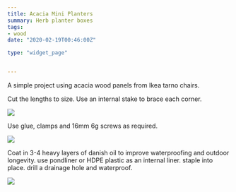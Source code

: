 ```yaml
---
title: Acacia Mini Planters
summary: Herb planter boxes
tags:
- wood
date: "2020-02-19T00:46:00Z"

type: "widget_page" 


---
```


A simple project using acacia wood panels from Ikea tarno chairs.

Cut the lengths to size. Use an internal stake to brace each corner.


![](/img/project/miniplanter/I01.jpg) 

Use glue, clamps and 16mm 6g screws as required.


![](/img/project/miniplanter/I02.jpg) 

Coat in 3-4 heavy layers of danish oil to improve waterproofing and outdoor longevity.
use pondliner or HDPE plastic as an internal liner. staple into place. drill a drainage hole and waterproof.


![](/img/project/miniplanter/I03.jpg) 




